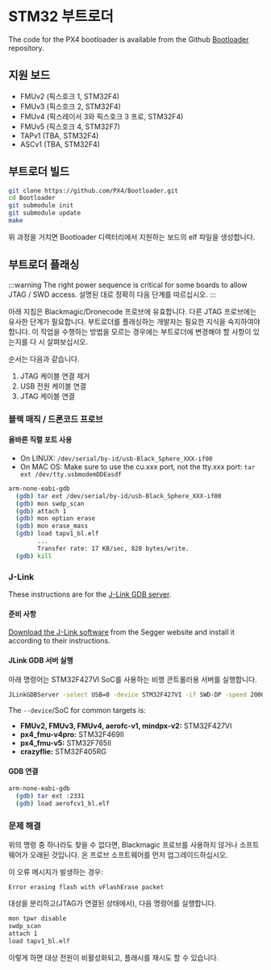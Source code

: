 # STM32 부트로더

The code for the PX4 bootloader is available from the Github [Bootloader](https://github.com/px4/bootloader) repository.

## 지원 보드

- FMUv2 (픽스호크 1, STM32F4)
- FMUv3 (픽스호크 2, STM32F4)
- FMUv4 (픽스레이서 3와 픽스호크 3 프로, STM32F4)
- FMUv5 (픽스호크 4, STM32F7)
- TAPv1 (TBA, STM32F4)
- ASCv1 (TBA, STM32F4)

## 부트로더 빌드

```sh
git clone https://github.com/PX4/Bootloader.git
cd Bootloader
git submodule init
git submodule update
make
```

위 과정을 거치면 Bootloader 디렉터리에서 지원하는 보드의 elf 파일을 생성합니다.

## 부트로더 플래싱

:::warning
The right power sequence is critical for some boards to allow JTAG / SWD access. 설명된 대로 정확히 다음 단계를 따르십시오.
:::

아래 지침은 Blackmagic/Dronecode 프로브에 유효합니다.
다른 JTAG 프로브에는 유사한 단계가 필요합니다.
부트로더를 플래싱하는 개발자는 필요한 지식을 숙지하여야 합니다.
이 작업을 수행하는 방법을 모르는 경우에는 부트로더에 변경해야 할 사항이 있는지를 다 시 살펴보십시오.

순서는 다음과 같습니다.

1. JTAG 케이블 연결 제거
2. USB 전원 케이블 연결
3. JTAG 케이블 연결

### 블랙 매직 / 드론코드 프로브

#### 올바른 직렬 포트 사용

- On LINUX: `/dev/serial/by-id/usb-Black_Sphere_XXX-if00`
- On MAC OS: Make sure to use the cu.xxx port, not the tty.xxx port: `tar ext /dev/tty.usbmodemDDEasdf`

```sh
arm-none-eabi-gdb
  (gdb) tar ext /dev/serial/by-id/usb-Black_Sphere_XXX-if00
  (gdb) mon swdp_scan
  (gdb) attach 1
  (gdb) mon option erase
  (gdb) mon erase_mass
  (gdb) load tapv1_bl.elf
        ...
        Transfer rate: 17 KB/sec, 828 bytes/write.
  (gdb) kill
```

### J-Link

These instructions are for the [J-Link GDB server](https://www.segger.com/jlink-gdb-server.html).

#### 준비 사항

[Download the J-Link software](https://www.segger.com/downloads/jlink) from the Segger website and install it according to their instructions.

#### JLink GDB 서버 실행

아래 명령어는 STM32F427VI SoC를 사용하는 비행 콘트롤러용 서버를 실행합니다.

```sh
JLinkGDBServer -select USB=0 -device STM32F427VI -if SWD-DP -speed 20000
```

The `--device`/SoC for common targets is:

- **FMUv2, FMUv3, FMUv4, aerofc-v1, mindpx-v2:** STM32F427VI
- **px4_fmu-v4pro:** STM32F469II
- **px4_fmu-v5:** STM32F765II
- **crazyflie:** STM32F405RG

#### GDB 연결

```sh
arm-none-eabi-gdb
  (gdb) tar ext :2331
  (gdb) load aerofcv1_bl.elf
```

### 문제 해결

위의 명령 중 하나라도 찾을 수 없다면, Blackmagic 프로브를 사용하지 않거나 소프트웨어가 오래된 것입니다.
온 프로브 소프트웨어를 먼저 업그레이드하십시오.

이 오류 메시지가 발생하는 경우:

```
Error erasing flash with vFlashErase packet
```

대상을 분리하고(JTAG가 연결된 상태에서), 다음 명령어를 실행합니다.

```sh
mon tpwr disable
swdp_scan
attach 1
load tapv1_bl.elf
```

이렇게 하면 대상 전원이 비활성화되고, 플래시를 재시도 할 수 있습니다.
